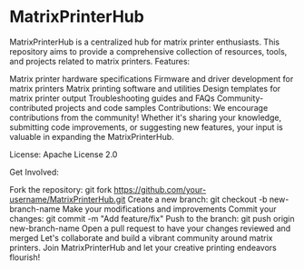 # MatrixPrinterHub
MatrixPrinterHub is a centralized hub for matrix printer enthusiasts. This repository aims to provide a comprehensive collection of resources, tools, and projects related to matrix printers.
Features:

Matrix printer hardware specifications
Firmware and driver development for matrix printers
Matrix printing software and utilities
Design templates for matrix printer output
Troubleshooting guides and FAQs
Community-contributed projects and code samples
Contributions: We encourage contributions from the community! Whether it's sharing your knowledge, submitting code improvements, or suggesting new features, your input is valuable in expanding the MatrixPrinterHub.

License: Apache License 2.0

Get Involved:

Fork the repository: git fork https://github.com/your-username/MatrixPrinterHub.git
Create a new branch: git checkout -b new-branch-name
Make your modifications and improvements
Commit your changes: git commit -m "Add feature/fix"
Push to the branch: git push origin new-branch-name
Open a pull request to have your changes reviewed and merged
Let's collaborate and build a vibrant community around matrix printers. Join MatrixPrinterHub and let your creative printing endeavors flourish!
